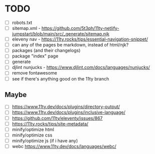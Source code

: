 # TODO

- [ ] robots.txt
- [ ] sitemap.xml - <https://github.com/5t3ph/11ty-netlify-jumpstart/blob/main/src/_generate/sitemap.njk>
- [ ] eleveny nav - <https://11ty.rocks/tips/essential-navigation-snippet/>
- [ ] can any of the pages be markdown, instead of html/njk?
- [ ] packages (and their changelogs)
- [ ] package "index" page
- [ ] generate
- [ ] djlint nunjucks - <https://www.djlint.com/docs/languages/nunjucks/>
- [ ] remove fontawesome
- [ ] see if there's anything good on the 11ty branch

## Maybe

- [ ] <https://www.11ty.dev/docs/plugins/directory-output/>
- [ ] <https://www.11ty.dev/docs/plugins/inclusive-language/>
- [ ] <https://github.com/11ty/eleventy/issues/867>
- [ ] <https://11ty.rocks/tips/site-metadata/>
- [ ] minify/optimize html
- [ ] minify/optimize css
- [ ] minify/optimize js (if i have any)
- [ ] webc <https://www.11ty.dev/docs/languages/webc/>
